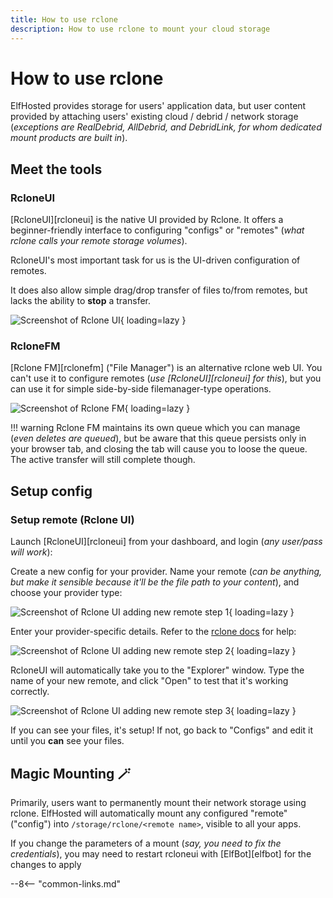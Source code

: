 ```yaml
---
title: How to use rclone
description: How to use rclone to mount your cloud storage
---
```


# How to use rclone

ElfHosted provides storage for users' application data, but user content provided by attaching users' existing cloud / debrid / network storage (*exceptions are RealDebrid, AllDebrid, and DebridLink, for whom dedicated mount products are built in*).

## Meet the tools

### RcloneUI

[RcloneUI][rcloneui] is the native UI provided by Rclone. It offers a beginner-friendly interface to configuring "configs" or "remotes" (*what rclone calls your remote storage volumes*). 

RcloneUI's most important task for us is the UI-driven configuration of remotes.

It does also allow simple drag/drop transfer of files to/from remotes, but lacks the ability to **stop** a transfer.

![Screenshot of Rclone UI](/images/screenshots/rcloneui.png){ loading=lazy }

### RcloneFM

[Rclone FM][rclonefm] ("File Manager") is an alternative rclone web UI. You can't use it to configure remotes (*use [RcloneUI][rcloneui] for this*), but you can use it for simple side-by-side filemanager-type operations.

![Screenshot of Rclone FM](/images/screenshots/rclonefm.png){ loading=lazy }

!!! warning
    Rclone FM maintains its own queue which you can manage (*even deletes are queued*), but be aware that this queue persists only in your browser tab, and closing the tab will cause you to loose the queue. The active transfer will still complete though.

## Setup config

### Setup remote (Rclone UI)

Launch [RcloneUI][rcloneui] from your dashboard, and login (*any user/pass will work*):

Create a new config for your provider. Name your remote (*can be anything, but make it sensible because it'll be the file path to your content*), and choose your provider type:

![Screenshot of Rclone UI adding new remote step 1](/images/rcloneui-example-1.png){ loading=lazy }

Enter your provider-specific details. Refer to the [rclone docs](https://rclone.org/overview/) for help:

![Screenshot of Rclone UI adding new remote step 2](/images/rcloneui-example-2.png){ loading=lazy }

RcloneUI will automatically take you to the "Explorer" window. Type the name of your new remote, and click "Open" to test that it's working correctly.

![Screenshot of Rclone UI adding new remote step 3](/images/rcloneui-example-3.png){ loading=lazy }

If you can see your files, it's setup! If not, go back to "Configs" and edit it until you **can** see your files.

## Magic Mounting 🪄

Primarily, users want to permanently mount their network storage using rclone. ElfHosted will automatically mount any configured "remote" ("config") into `/storage/rclone/<remote name>`, visible to all your apps.

If you change the parameters of a mount (*say, you need to fix the credentials*), you may need to restart rcloneui with [ElfBot][elfbot] for the changes to apply

--8<-- "common-links.md"